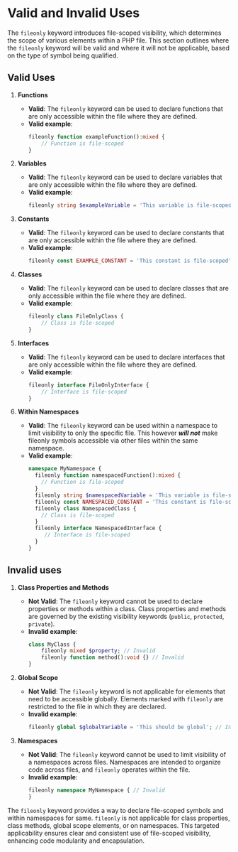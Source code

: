 # Valid and Invalid Uses 

The `fileonly` keyword introduces file-scoped visibility, which determines the scope of various elements within a PHP file. This section outlines where the `fileonly` keyword will be valid and where it will not be applicable, based on the type of symbol being qualified.

## Valid Uses

1. **Functions**
    - **Valid**: The `fileonly` keyword can be used to declare functions that are only accessible within the file where they are defined.
    - **Valid example**:
      ```php
      fileonly function exampleFunction():mixed {
          // Function is file-scoped
      }
      ```

2. **Variables**
    - **Valid**: The `fileonly` keyword can be used to declare variables that are only accessible within the file where they are defined.
    - **Valid example**:
      ```php
      fileonly string $exampleVariable = 'This variable is file-scoped';
      ```

3. **Constants**
    - **Valid**: The `fileonly` keyword can be used to declare constants that are only accessible within the file where they are defined.
    - **Valid example**:
      ```php
      fileonly const EXAMPLE_CONSTANT = 'This constant is file-scoped';
      ```

4. **Classes**
    - **Valid**: The `fileonly` keyword can be used to declare classes that are only accessible within the file where they are defined.
    - **Valid example**:
      ```php
      fileonly class FileOnlyClass {
          // Class is file-scoped
      }
      ```

5. **Interfaces**
    - **Valid**: The `fileonly` keyword can be used to declare interfaces that are only accessible within the file where they are defined.
    - **Valid example**:
      ```php
      fileonly interface FileOnlyInterface {
          // Interface is file-scoped
      }
      ```
3. **Within Namespaces**
    - **Valid**: The `fileonly` keyword can be used within a namespace to limit visibility to only the specific file. This however **_will not_** make fileonly symbols accessible via other files within the same namespace.
    - **Valid example**:
      ```php
      namespace MyNamespace {
        fileonly function namespacedFunction():mixed {
          // Function is file-scoped
        }
        fileonly string $namespacedVariable = 'This variable is file-scoped';
        fileonly const NAMESPACED_CONSTANT = 'This constant is file-scoped';
        fileonly class NamespacedClass {
          // Class is file-scoped
        }
        fileonly interface NamespacedInterface {
           // Interface is file-scoped
        }
      }
       ```

## Invalid uses

1. **Class Properties and Methods**
    - **Not Valid**: The `fileonly` keyword cannot be used to declare properties or methods within a class. Class properties and methods are governed by the existing visibility keywords (`public`, `protected`, `private`).
    - **Invalid example**:
      ```php
      class MyClass {
          fileonly mixed $property; // Invalid
          fileonly function method():void {} // Invalid
      }
      ```

2. **Global Scope**
    - **Not Valid**: The `fileonly` keyword is not applicable for elements that need to be accessible globally. Elements marked with `fileonly` are restricted to the file in which they are declared.
    - **Invalid example**:
      ```php
      fileonly global $globalVariable = 'This should be global'; // Invalid
      ```

3. **Namespaces**
    - **Not Valid**: The `fileonly` keyword cannot be used to limit visibility of a namespaces across files. Namespaces are intended to organize code across files, and `fileonly` operates within the file.
    - **Invalid example**:
      ```php
      fileonly namespace MyNamespace { // Invalid
      }
      ```

The `fileonly` keyword provides a way to declare file-scoped symbols and within namespaces for same. `fileonly` is not applicable for class properties, class methods, global scope elements, or on namespaces. This targeted applicability ensures clear and consistent use of file-scoped visibility, enhancing code modularity and encapsulation.
